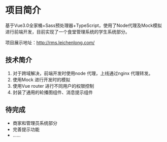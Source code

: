 # 项目简介

基于Vue3.0全家桶+Sass预处理器+TypeScript，使用了Node代理及Mock模拟进行前端开发，目前实现了一个食堂管理系统的学生系统部分。

项目展示地址：<a href="http://rms.leichenlong.com/" target="_blank">http://rms.leichenlong.com/</a>

## 技术简介

1. 对于跨域解决，前端开发时使用node 代理，上线通过nginx 代理转发。
2. 使用Mock 进行开发时的模拟
3. 使用Vue router 进行不同用户的权限控制
4. 封装了通用的轮播图组件、消息提示组件

## 待完成

- 商家和管理员系统部分
- 完善提示功能
- ......
